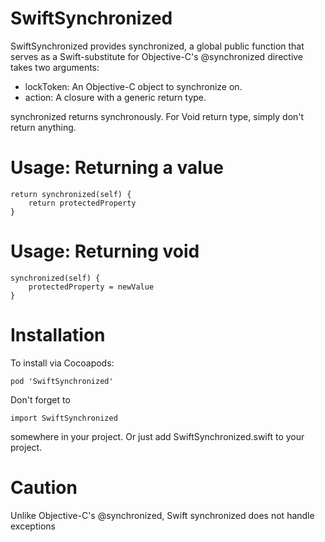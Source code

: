 # SwiftSynchronized

SwiftSynchronized provides synchronized, a global public function that serves as a Swift-substitute for Objective-C's @synchronized directive takes two arguments:

  - lockToken: An Objective-C object to synchronize on.
  - action: A closure with a generic return type.

synchronized returns synchronously. For Void return type, simply don't return anything.

# Usage: Returning a value

    return synchronized(self) {
        return protectedProperty
    }

# Usage: Returning void
    synchronized(self) {
        protectedProperty = newValue
    }

# Installation

To install via Cocoapods:

    pod 'SwiftSynchronized'
    
Don't forget to

    import SwiftSynchronized
    
somewhere in your project. Or just add SwiftSynchronized.swift to your project.

# Caution
Unlike Objective-C's @synchronized, Swift synchronized does not handle exceptions
